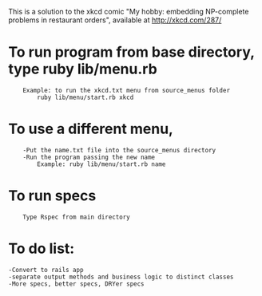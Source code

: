 This is a solution to the xkcd comic "My hobby: embedding NP-complete problems in restaurant orders", available at http://xkcd.com/287/

# To run program from base directory, type ruby lib/menu.rb <file>
		Example: to run the xkcd.txt menu from source_menus folder
			ruby lib/menu/start.rb xkcd

# To use a different menu, 
		-Put the name.txt file into the source_menus directory
		-Run the program passing the new name 
			Example: ruby lib/menu/start.rb name

# To run specs
		Type Rspec from main directory

# To do list:
	-Convert to rails app
	-separate output methods and business logic to distinct classes
	-More specs, better specs, DRYer specs

